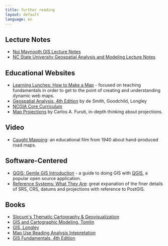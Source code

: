 ```yaml
---
title: further reading
layout: default
language: en
---
```


## Lecture Notes

* [Nui Maynooth GIS Lecture Notes](http://www.nuim.ie/staff/dpringle/gis/lectures.shtml)
* [NC State University Geospatial Analysis and Modeling Lecture Notes](http://courses.ncsu.edu/mea582/common/GIS_anal_lecture/GIS_Anal_Lectall.html)

## Educational Websites

* [Learning Lunches: How to Make a Map](https://github.com/veltman/learninglunches/tree/master/maps) - focused on teaching fundamentals in order to get to the point of
  creating and understanding dynamic web maps.
* [Geospatial Analysis, 4th Edition](http://www.spatialanalysisonline.com/HTML/index.html) by de Smith, Goodchild, Longley
* [NCGIA Core Curriculum](http://www.geog.ubc.ca/courses/klink/gis.notes/ncgia/toc.html)
* [Map Projections](http://www.progonos.com/furuti/MapProj/Normal/TOC/cartTOC.html) by Carlos A. Furuti, in-depth thinking about projections.

## Video

* [Caught Mapping](https://archive.org/details/CaughtMa1940): an educational film
  from 1940 about hand-produced road maps.

## Software-Centered

* [QGIS: Gentle GIS Introduction](http://docs.qgis.org/2.2/en/docs/gentle_gis_introduction/index.html) - a guide to doing GIS with [QGIS](http://qgis.org/en/site/), a popular open source application.
* [Reference Systems: What They Are](https://weblogs.java.net/blog/manningpubs/archive/2013/02/13/spatial-reference-system-what-it): great expanation of the finer details of SRS, CRS, datums and projections with reference to PostGIS.

## Books

* [Slocum's Thematic Cartography & Geovisualization](http://www.amazon.com/Thematic-Cartography-Geovisualization-3rd-Edition/dp/0132298341)
* [GIS and Cartographic Modeling, Tomlin](http://www.amazon.com/GIS-Cartographic-Modeling-Dana-Tomlin/dp/158948309X)
* [GIS, Longley](http://www.amazon.com/Geographic-Information-Systems-Science-Longley/dp/0470721448)
* [Map Use Reading Analysis Intepretation](http://www.amazon.com/Map-Use-Reading-Analysis-Interpretation/dp/1589482794)
* [GIS Fundamentals, 4th Edition](http://www.paulbolstad.net/gisbook.html)
